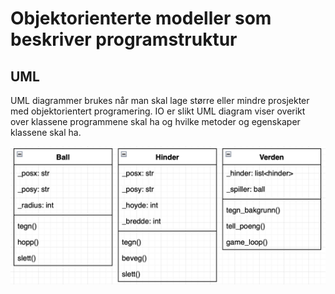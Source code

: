 # Objektorienterte modeller som beskriver programstruktur

## UML
UML diagrammer brukes når man skal lage større eller mindre prosjekter med objektorientert programering.
IO er slikt UML diagram viser overikt over klassene programmene skal ha og hvilke metoder og egenskaper klassene skal ha.

![](uml.png)